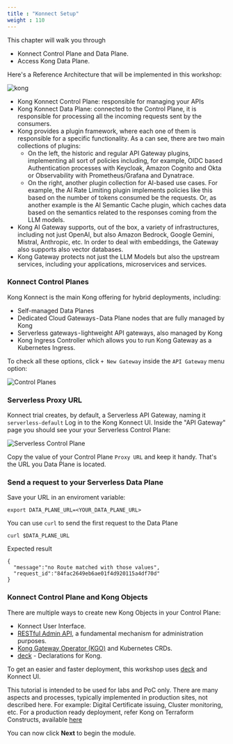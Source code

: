 ```yaml
---
title : "Konnect Setup"
weight : 110
---
```


This chapter will walk you through

* Konnect Control Plane and Data Plane.
* Access Kong Data Plane.

Here's a Reference Architecture that will be implemented in this workshop:

![kong](/static/images/ref_arch.png)

* Kong Konnect Control Plane: responsible for managing your APIs
* Kong Konnect Data Plane: connected to the Control Plane, it is responsible for processing all the incoming requests sent by the consumers.
* Kong provides a plugin framework, where each one of them is responsible for a specific functionality. As a can see, there are two main collections of plugins:
    *  On the left, the historic and regular API Gateway plugins, implementing all sort of policies including, for example, OIDC based Authentication processes with Keycloak, Amazon Cognito and Okta or Observability with Prometheus/Grafana and Dynatrace.
    * On the right, another plugin collection for AI-based use cases. For example, the AI Rate Limiting plugin implements policies like this based on the number of tokens consumed be the requests. Or, as another example is the AI Semantic Cache plugin, which caches data based on the semantics related to the responses coming from the LLM models.
* Kong AI Gateway supports, out of the box, a variety of infrastructures, including not just OpenAI, but also Amazon Bedrock, Google Gemini, Mistral, Anthropic, etc. In order to deal with embeddings, the Gateway also supports also vector databases.
* Kong Gateway protects not just the LLM Models but also the upstream services, including your applications, microservices and services.


### Konnect Control Planes

Kong Konnect is the main Kong offering for hybrid deployments, including:

* Self-managed Data Planes
* Dedicated Cloud Gateways - Data Plane nodes that are fully managed by Kong
* Serverless gateways - lightweight API gateways, also managed by Kong
* Kong Ingress Controller which allows you to run Kong Gateway as a Kubernetes Ingress.

To check all these options, click ``+ New Gateway`` inside the ``API Gateway`` menu option:

![Control Planes](/static/images/konnect_control_planes.png)


### Serverless Proxy URL

Konnect trial creates, by default, a Serverless API Gateway, naming it ``serverless-default``
Log in to the Kong Konnect UI. Inside the "API Gateway" page you should see your your Serverless Control Plane:

![Serverless Control Plane](/static/images/serverless_control_plane.png)

Copy the value of your Control Plane ``Proxy URL`` and keep it handy. That's the URL you Data Plane is located.

### Send a request to your Serverless Data Plane

Save your URL in an enviroment variable:

```
export DATA_PLANE_URL=<YOUR_DATA_PLANE_URL>
```

You can use ``curl`` to send the first request to the Data Plane

```
curl $DATA_PLANE_URL
```

Expected result
```
{
  "message":"no Route matched with those values",
  "request_id":"84fac2649eb6ae01f4d920115a4df70d"
}
```






### Konnect Control Plane and Kong Objects
There are multiple ways to create new Kong Objects in your Control Plane:
* Konnect User Interface.
* [RESTful Admin API](https://developer.konghq.com/api/), a fundamental mechanism for administration purposes.
* [Kong Gateway Operator (KGO)](https://developer.konghq.com/operator/) and Kubernetes CRDs.
* [deck](https://developer.konghq.com/deck/) - Declarations for Kong.

To get an easier and faster deployment, this workshop uses [deck](https://developer.konghq.com/deck/) and Konnect UI.

This tutorial is intended to be used for labs and PoC only. There are many aspects and processes, typically implemented in production sites, not described here. For example: Digital Certificate issuing, Cluster monitoring, etc. For a production ready deployment, refer Kong on Terraform Constructs, available [here](https://developer.konghq.com/terraform/)

You can now click **Next** to begin the module.